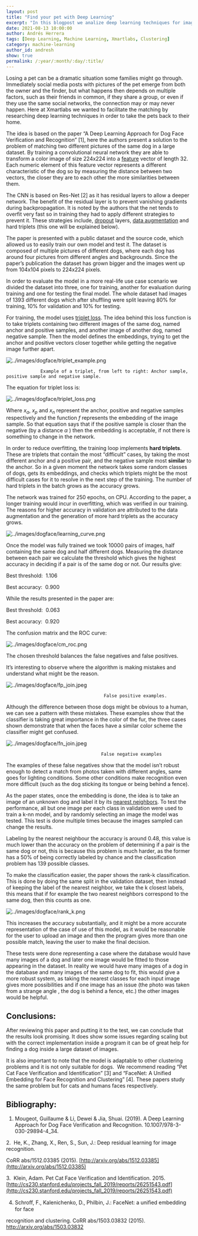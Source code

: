 ```yaml
---
layout: post
title: "Find your pet with Deep Learning"
excerpt: "In this blogpost we analize deep learning techniques for image clustering, this example is applied to dogs."
date: 2021-08-13 10:00:00
author: Andrés Herrera
tags: [Deep Learning, Machine Learning, Xmartlabs, Clustering]
category: machine-learning
author_id: andresh
show: true
permalink: /:year/:month/:day/:title/
---
```


Losing a pet can be a dramatic situation some families might go through. Immediately social media posts with pictures of the pet emerge from both the owner and the finder, but what happens then depends on multiple factors, such as their friends in common, if they share a group, or even if they use the same social networks, the connection may or may never happen. Here at Xmartlabs we wanted to facilitate the matching by researching deep learning techniques in order to take the pets back to their home.

The idea is based on the paper “A Deep Learning Approach for Dog Face Verification and Recognition” [1], here the authors present a solution to the problem of matching two different pictures of the same dog in a large dataset. By training a convolutional neural network they are able to transform a color image of size 224x224 into a [feature](https://en.wikipedia.org/wiki/Feature_(computer_vision)) vector of length 32. Each numeric element of this feature vector represents a different characteristic of the dog so by measuring the distance between two vectors, the closer they are to each other the more similarities between them.

The CNN is based on Res-Net [2] as it has residual layers to allow a deeper network. The benefit of the residual layer is to prevent vanishing gradients during backpropagation. It is noted by the authors that the net tends to overfit very fast so in training they had to apply different strategies to prevent it. These strategies include, [dropout](https://medium.com/@amarbudhiraja/https-medium-com-amarbudhiraja-learning-less-to-learn-better-dropout-in-deep-machine-learning-74334da4bfc5) layers, [data augmentation](https://en.wikipedia.org/wiki/Data_augmentation) and hard triplets (this one will be explained below).

The paper is presented with a public dataset and the source code, which allowed us to easily train our own model and test it. The dataset is composed of multiple pictures of different dogs, where each dog has around four pictures from different angles and backgrounds. Since the paper’s publication the dataset has grown bigger and the images went up from 104x104 pixels to 224x224 pixels.

In order to evaluate the model in a more real-life use case scenario we divided the dataset into three, one for training, another for evaluation during training and one for testing the final model. The whole dataset had images of 1393 different dogs which after shuffling were split leaving 80% for training, 10% for validation and 10% for testing.

For training, the model uses [triplet loss](https://towardsdatascience.com/image-similarity-using-triplet-loss-3744c0f67973). The idea behind this loss function is to take triplets containing two different images of the same dog, named anchor and positive samples, and another image of another dog, named negative sample. Then the model defines the embeddings, trying to get the anchor and positive vectors closer together while getting the negative image further apart.

![../images/dogface/triplet_example.png](../images/dogface/triplet_example.png)

                 Example of a triplet, from left to right: Anchor sample, positive sample and negative sample.

The equation for triplet loss is:

![../images/dogface/triplet_loss.png](../images/dogface/triplet_loss.png)

Where $x_a$, $x_p$ and $x_n$ represent the anchor, positive and negative samples respectively and the function $f$ represents the embedding of the image sample. So that equation says that if the positive sample is closer than the negative (by a distance $\alpha$ ) then the embedding is acceptable, if not there is something to change in the network.

In order to reduce overfitting, the training loop implements **hard triplets**. These are triplets that contain the most “difficult” cases, by taking the most different anchor and a positive pair, and the negative sample most **similar** to the anchor. So in a given moment the network takes some random classes of dogs, gets its embeddings, and checks which triplets might be the most difficult cases for it to resolve in the next step of the training. The number of hard triplets in the batch grows as the accuracy grows.

The network was trained for 250 epochs, on CPU. According to the paper, a longer training would incur in overfitting, which was verified in our training. The reasons for higher accuracy in validation are attributed to the data augmentation and the generation of more hard triplets as the accuracy grows.

![../images/dogface/learning_curve.png](../images/dogface/learning_curve.png)

Once the model was fully trained we took 10000 pairs of images, half containing the same dog and half different dogs. Measuring the distance between each pair we calculate the threshold which gives the highest accuracy in deciding if a pair is of the same dog or not. Our results give:

Best threshold:  1.106

Best accuracy:  0.900

While the results presented in the paper are:

Best threshold:  0.063

Best accuracy:  0.920

The confusion matrix and the ROC curve:

![../images/dogface/cm_roc.png](../images/dogface/cm_roc.png)

The chosen threshold balances the false negatives and false positives.

It’s interesting to observe where the algorithm is making mistakes and understand what might be the reason.

![../images/dogface/fp_join.jpeg](../images/dogface/fp_join.jpeg)

                                         False positive examples.

Although the difference between those dogs might be obvious to a human, we can see a pattern with these mistakes. These examples show that the classifier is taking great importance in the color of the fur, the three cases shown demonstrate that when the faces have a similar color scheme the classifier might get confused.

![../images/dogface/fn_join.jpeg](../images/dogface/fn_join.jpeg)

                                        False negative examples

The examples of these false negatives show that the model isn’t robust enough to detect a match from photos taken with different angles, same goes for lighting conditions. Some other conditions make recognition even more difficult (such as the dog sticking its tongue or being behind a fence).

As the paper states, once the embedding is done, the idea is to take an image of an unknown dog and label it by its [nearest neighbors](https://towardsdatascience.com/a-simple-introduction-to-k-nearest-neighbors-algorithm-b3519ed98e). To test the performance, all but one image per each class in validation were used to train a k-nn model, and by randomly selecting an image the model was tested. This test is done multiple times because the images sampled can change the results.

Labeling by the nearest neighbour the accuracy is around 0.48, this value is much lower than the accuracy on the problem of determining if a pair is the same dog or not, this is because this problem is much harder, as the former has a 50% of being correctly labeled by chance and the classification problem has 139 possible classes.

To make the classification easier, the paper shows the rank-k classification. This is done by doing the same split in the validation dataset, then instead of keeping the label of the nearest neighbor, we take the k closest labels, this means that if for example the two nearest neighbors correspond to the same dog, then this counts as one.

![../images/dogface/rank_k.png](../images/dogface/rank_k.png)

This increases the accuracy substantially, and it might be a more accurate representation of the case of use of this model, as it would be reasonable for the user to upload an image and then the program gives more than one possible match, leaving the user to make the final decision.

These tests were done representing a case where the database would have many images of a dog and later one image would be fitted to those appearing in the dataset. In reality we would have many images of a dog in the database and many images of the same dog to fit, this would give a more robust system, as taking the nearest classes for each input image gives more possibilities and if one image has an issue (the photo was taken from a strange angle , the dog is behind a fence, etc.) the other images would be helpful.

## Conclusions:

After reviewing this paper and putting it to the test, we can conclude that the results look promising. It does show some issues regarding scaling but with the correct implementation inside a program it can be of great help for finding a dog inside a large dataset of images.

It is also important to note that the model is adaptable to other clustering problems and it is not only suitable for dogs.  We recommend reading “Pet Cat Face Verification and Identification” [3] and “FaceNet: A Unified Embedding for Face Recognition and Clustering” [4]. These papers study the same problem but for cats and humans faces respectively.

## Bibliography:

1. Mougeot, Guillaume & Li, Dewei & Jia, Shuai. (2019). A Deep Learning Approach for Dog Face Verification and Recognition. 10.1007/978-3-030-29894-4_34.

2.  He, K., Zhang, X., Ren, S., Sun, J.: Deep residual learning for image recognition.

CoRR abs/1512.03385 (2015). [http://arxiv.org/abs/1512.03385](http://arxiv.org/abs/1512.03385)

3.  Klein, Adam. Pet Cat Face Verification and Identification. 2015. [http://cs230.stanford.edu/projects_fall_2019/reports/26251543.pdf](http://cs230.stanford.edu/projects_fall_2019/reports/26251543.pdf)

4. Schroﬀ, F., Kalenichenko, D., Philbin, J.: FaceNet: a uniﬁed embedding for face

recognition and clustering. CoRR abs/1503.03832 (2015). http://arxiv.org/abs/1503.03832